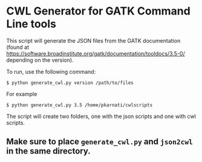 # CWL Generator for GATK Command Line tools

This script will generate the JSON files from the GATK documentation (found at https://software.broadinstitute.org/gatk/documentation/tooldocs/3.5-0/ depending on the version).

To run, use the following command:

```
$ python generate_cwl.py version /path/to/files
```

For example

```
$ python generate_cwl.py 3.5 /home/pkarnati/cwlscripts
```

The script will create two folders, one with the json scripts and one with cwl scripts.

## Make sure to place `generate_cwl.py` and `json2cwl` in the same directory.
